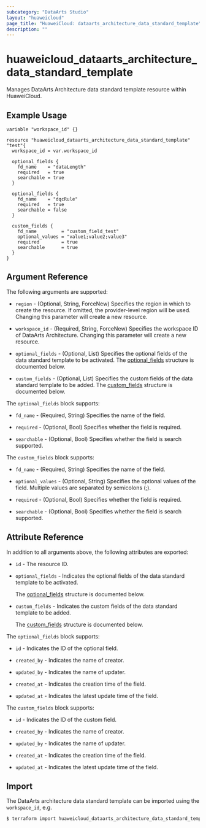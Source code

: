 ```yaml
---
subcategory: "DataArts Studio"
layout: "huaweicloud"
page_title: "HuaweiCloud: dataarts_architecture_data_standard_template"
description: ""
---
```


# huaweicloud_dataarts_architecture_data_standard_template

Manages DataArts Architecture data standard template resource within HuaweiCloud.

## Example Usage

```hcl
variable "workspace_id" {}

resource "huaweicloud_dataarts_architecture_data_standard_template" "test"{
  workspace_id = var.workspace_id

  optional_fields {
    fd_name    = "dataLength"
    required   = true
    searchable = true
  }

  optional_fields {
    fd_name    = "dqcRule"
    required   = true
    searchable = false
  }

  custom_fields {
    fd_name         = "custom_field_test"
    optional_values = "value1;value2;value3"
    required        = true
    searchable      = true
  }
}
```

## Argument Reference

The following arguments are supported:

* `region` - (Optional, String, ForceNew) Specifies the region in which to create the resource.
  If omitted, the provider-level region will be used. Changing this parameter will create a new resource.

* `workspace_id` - (Required, String, ForceNew) Specifies the workspace ID of DataArts Architecture. Changing this
  parameter will create a new resource.

* `optional_fields` - (Optional, List) Specifies the optional fields of the data standard template to be activated.
  The [optional_fields](#DataStandardTemplate_OptionalField) structure is documented below.

* `custom_fields` - (Optional, List) Specifies the custom fields of the data standard template to be added.
  The [custom_fields](#DataStandardTemplate_CustomField) structure is documented below.

<a name="DataStandardTemplate_OptionalField"></a>
The `optional_fields` block supports:

* `fd_name` - (Required, String) Specifies the name of the field.

* `required` - (Optional, Bool) Specifies whether the field is required.

* `searchable` - (Optional, Bool) Specifies whether the field is search supported.

<a name="DataStandardTemplate_CustomField"></a>
The `custom_fields` block supports:

* `fd_name` - (Required, String) Specifies the name of the field.

* `optional_values` - (Optional, String) Specifies the optional values of the field. Multiple values are separated by
  semicolons (;).

* `required` - (Optional, Bool) Specifies whether the field is required.

* `searchable` - (Optional, Bool) Specifies whether the field is search supported.

## Attribute Reference

In addition to all arguments above, the following attributes are exported:

* `id` - The resource ID.

* `optional_fields` - Indicates the optional fields of the data standard template to be activated.

  The [optional_fields](#DataStandardTemplate_OptionalField) structure is documented below.

* `custom_fields` - Indicates the custom fields of the data standard template to be added.

  The [custom_fields](#DataStandardTemplate_CustomField) structure is documented below.

<a name="DataStandardTemplate_OptionalField"></a>
The `optional_fields` block supports:

* `id` - Indicates the ID of the optional field.

* `created_by` - Indicates the name of creator.

* `updated_by` - Indicates the name of updater.

* `created_at` - Indicates the creation time of the field.

* `updated_at` - Indicates the latest update time of the field.

<a name="DataStandardTemplate_CustomField"></a>
The `custom_fields` block supports:

* `id` - Indicates the ID of the custom field.

* `created_by` - Indicates the name of creator.

* `updated_by` - Indicates the name of updater.

* `created_at` - Indicates the creation time of the field.

* `updated_at` - Indicates the latest update time of the field.

## Import

The DataArts architecture data standard template can be imported using the `workspace_id`, e.g.

```bash
$ terraform import huaweicloud_dataarts_architecture_data_standard_template.test <workspace_id>
```
